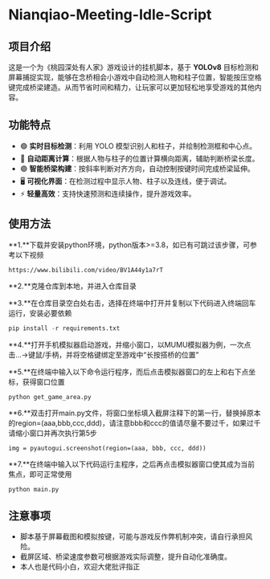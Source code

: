# Nianqiao-Meeting-Idle-Script
## 项目介绍

这是一个为《桃园深处有人家》游戏设计的挂机脚本，基于 **YOLOv8** 目标检测和屏幕捕捉实现，能够在念桥相会小游戏中自动检测人物和柱子位置，智能按压空格键完成桥梁建造。从而节省时间和精力，让玩家可以更加轻松地享受游戏的其他内容。

## 功能特点

- 🟢 **实时目标检测**：利用 YOLO 模型识别人和柱子，并绘制检测框和中心点。
- 🔵 **自动距离计算**：根据人物与柱子的位置计算横向距离，辅助判断桥梁长度。
- 🟣 **智能桥梁构建**：按斜率判断对齐方向，自动控制按键时间完成桥梁延伸。
- 🖥 **可视化界面**：在检测过程中显示人物、柱子以及连线，便于调试。
- ⚡ **轻量高效**：支持快速预测和连续操作，提升游戏效率。

## 使用方法

**1.**下载并安装python环境，python版本>=3.8，如已有可跳过该步骤，可参考以下视频


    https://www.bilibili.com/video/BV1A44y1a7rT

**2.**克隆仓库到本地，并进入仓库目录

**3.**在仓库目录空白处右击，选择在终端中打开并复制以下代码进入终端回车运行，安装必要依赖

```python
pip install -r requirements.txt
```

**4.**打开手机模拟器启动游戏，并缩小窗口，以MUMU模拟器为例，一次点击...->键鼠/手柄，并将空格键绑定至游戏中“长按搭桥的位置”

**5.**在终端中输入以下命令运行程序，而后点击模拟器窗口的左上和右下点坐标，获得窗口位置

```
python get_game_area.py
```

**6.**双击打开main.py文件，将窗口坐标填入截屏注释下的第一行，替换掉原本的region=(aaa,bbb,ccc,ddd)，请注意bbb和ccc的值请尽量不要过千，如果过千请缩小窗口并再次执行第5步

```
img = pyautogui.screenshot(region=(aaa, bbb, ccc, ddd))
```

**7.**在终端中输入以下代码运行主程序，之后再点击模拟器窗口使其成为当前焦点，即可正常使用

```
python main.py
```

## 注意事项

- 脚本基于屏幕截图和模拟按键，可能与游戏反作弊机制冲突，请自行承担风险。
- 截屏区域、桥梁速度参数可根据游戏实际调整，提升自动化准确度。
- 本人也是代码小白，欢迎大佬批评指正
